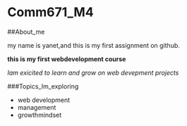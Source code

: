 # Comm671_M4

##About_me

my name is yanet,and this is my first assignment on github.

**this is my first webdevelopment course**

*Iam exicited to learn and grow on web devepment projects*

###Topics_Im_exploring 
- web development
- management
- growthmindset
